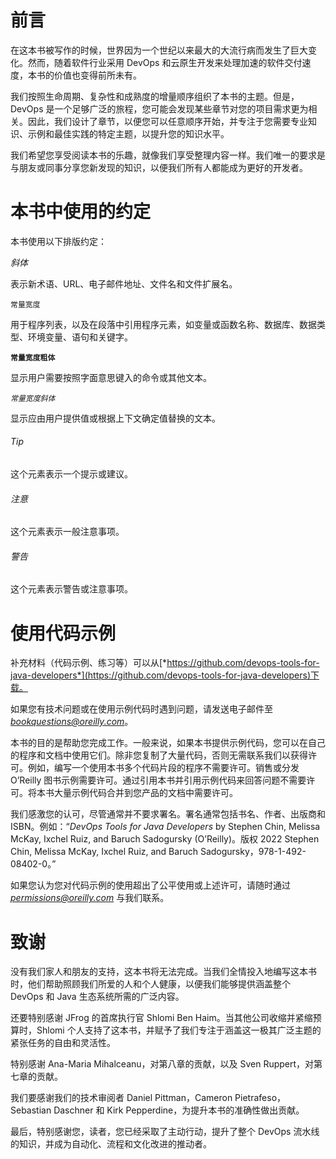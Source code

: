 # 前言

在这本书被写作的时候，世界因为一个世纪以来最大的大流行病而发生了巨大变化。然而，随着软件行业采用 DevOps 和云原生开发来处理加速的软件交付速度，本书的价值也变得前所未有。

我们按照生命周期、复杂性和成熟度的增量顺序组织了本书的主题。但是，DevOps 是一个足够广泛的旅程，您可能会发现某些章节对您的项目需求更为相关。因此，我们设计了章节，以便您可以任意顺序开始，并专注于您需要专业知识、示例和最佳实践的特定主题，以提升您的知识水平。

我们希望您享受阅读本书的乐趣，就像我们享受整理内容一样。我们唯一的要求是与朋友或同事分享您新发现的知识，以便我们所有人都能成为更好的开发者。

# 本书中使用的约定

本书使用以下排版约定：

*斜体*

表示新术语、URL、电子邮件地址、文件名和文件扩展名。

`常量宽度`

用于程序列表，以及在段落中引用程序元素，如变量或函数名称、数据库、数据类型、环境变量、语句和关键字。

**`常量宽度粗体`**

显示用户需要按照字面意思键入的命令或其他文本。

*`常量宽度斜体`*

显示应由用户提供值或根据上下文确定值替换的文本。

###### Tip

这个元素表示一个提示或建议。

###### 注意

这个元素表示一般注意事项。

###### 警告

这个元素表示警告或注意事项。

# 使用代码示例

补充材料（代码示例、练习等）可以从[*https://github.com/devops-tools-for-java-developers*](https://github.com/devops-tools-for-java-developers)下载。

如果您有技术问题或在使用示例代码时遇到问题，请发送电子邮件至*bookquestions@oreilly.com*。

本书的目的是帮助您完成工作。一般来说，如果本书提供示例代码，您可以在自己的程序和文档中使用它们。除非您复制了大量代码，否则无需联系我们以获得许可。例如，编写一个使用本书多个代码片段的程序不需要许可。销售或分发 O’Reilly 图书示例需要许可。通过引用本书并引用示例代码来回答问题不需要许可。将本书大量示例代码合并到您产品的文档中需要许可。

我们感激您的认可，尽管通常并不要求署名。署名通常包括书名、作者、出版商和 ISBN。例如：“*DevOps Tools for Java Developers* by Stephen Chin, Melissa McKay, Ixchel Ruiz, and Baruch Sadogursky (O’Reilly)。版权 2022 Stephen Chin, Melissa McKay, Ixchel Ruiz, and Baruch Sadogursky，978-1-492-08402-0。”

如果您认为您对代码示例的使用超出了公平使用或上述许可，请随时通过 *permissions@oreilly.com* 与我们联系。


# 致谢

没有我们家人和朋友的支持，这本书将无法完成。当我们全情投入地编写这本书时，他们帮助照顾我们所爱的人和个人健康，以便我们能够提供涵盖整个 DevOps 和 Java 生态系统所需的广泛内容。

还要特别感谢 JFrog 的首席执行官 Shlomi Ben Haim。当其他公司收缩并紧缩预算时，Shlomi 个人支持了这本书，并赋予了我们专注于涵盖这一极其广泛主题的紧张任务的自由和灵活性。

特别感谢 Ana-Maria Mihalceanu，对第八章的贡献，以及 Sven Ruppert，对第七章的贡献。

我们要感谢我们的技术审阅者 Daniel Pittman，Cameron Pietrafeso，Sebastian Daschner 和 Kirk Pepperdine，为提升本书的准确性做出贡献。

最后，特别感谢您，读者，您已经采取了主动行动，提升了整个 DevOps 流水线的知识，并成为自动化、流程和文化改进的推动者。
